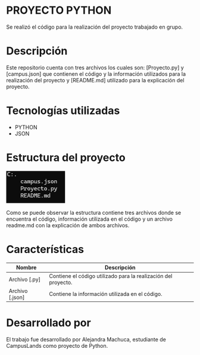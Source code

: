 # PROYECTO PYTHON

Se realizó el código para la realización del proyecto trabajado en grupo.

# Descripción

Este repositorio cuenta con tres archivos los cuales son: [Proyecto.py] y [campus.json] que contienen el código y la información utilizados para la realización del proyecto y [README.md] utilizado para la explicación del proyecto.

# Tecnologías utilizadas

- PYTHON
- JSON

# Estructura del proyecto
![Estructura](image.png)

Como se puede observar la estructura contiene tres archivos donde se encuentra el código, información utilizada en el código y un archivo readme.md con la explicación de ambos archivos.

# Características

| Nombre | Descripción |
|--|--|
|Archivo [.py]| Contiene el código utilizado para la realización del proyecto.|
|Archivo [.json]| Contiene la información utilizada en el código.

# Desarrollado por

El trabajo fue desarrollado por Alejandra Machuca, estudiante de CampusLands como proyecto de Python.